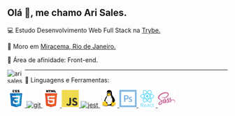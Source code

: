<h2 align="left">Olá 🤗, me chamo Ari Sales.</h2>
<p align="left">
 💻 Estudo Desenvolvimento Web Full Stack na <a href="https://www.betrybe.com/" target="_blank" rel="noreferrer">Trybe.</a>
</p>
<p align="left">
 📍 Moro em <a href="https://www.google.com/maps/place/Miracema,+State+of+Rio+de+Janeiro,+28460-000/@-21.419497,-42.1928372,14z/data=!3m1!4b1!4m5!3m4!1s0xbce1b5ec38a8a1:0x542c5b0775fe2572!8m2!3d-21.4164739!4d-42.2022675" target="_blank" rel="noreferrer">Miracema, Rio de Janeiro.</a>
</p>
<p align="left">
 🍫 Área de afinidade: Front-end.
</p>
<p>
 <a href="https://www.linkedin.com/in/arisalesneto/" target="blank"><img align="left" src="https://raw.githubusercontent.com/rahuldkjain/github-profile-readme-generator/master/src/images/icons/Social/linked-in-alt.svg" alt="arisalesneto" height="30" width="40" /></a>
</p>

<hr>

<p align="left">🧰 Linguagens e Ferramentas:</p>
<p align="left"> <a href="https://www.w3schools.com/css/" target="_blank" rel="noreferrer"> <img src="https://raw.githubusercontent.com/devicons/devicon/master/icons/css3/css3-original-wordmark.svg" alt="css3" width="40" height="40"/> </a> <a href="https://git-scm.com/" target="_blank" rel="noreferrer"> <img src="https://www.vectorlogo.zone/logos/git-scm/git-scm-icon.svg" alt="git" width="40" height="40"/> </a> <a href="https://www.w3.org/html/" target="_blank" rel="noreferrer"> <img src="https://raw.githubusercontent.com/devicons/devicon/master/icons/html5/html5-original-wordmark.svg" alt="html5" width="40" height="40"/> </a> <a href="https://developer.mozilla.org/en-US/docs/Web/JavaScript" target="_blank" rel="noreferrer"> <img src="https://raw.githubusercontent.com/devicons/devicon/master/icons/javascript/javascript-original.svg" alt="javascript" width="40" height="40"/> </a> <a href="https://jestjs.io" target="_blank" rel="noreferrer"> <img src="https://www.vectorlogo.zone/logos/jestjsio/jestjsio-icon.svg" alt="jest" width="40" height="40"/> </a> <a href="https://www.linux.org/" target="_blank" rel="noreferrer"> <img src="https://raw.githubusercontent.com/devicons/devicon/master/icons/linux/linux-original.svg" alt="linux" width="40" height="40"/> </a> <a href="https://www.photoshop.com/en" target="_blank" rel="noreferrer"> <img src="https://raw.githubusercontent.com/devicons/devicon/master/icons/photoshop/photoshop-line.svg" alt="photoshop" width="40" height="40"/> </a> <a href="https://reactjs.org/" target="_blank" rel="noreferrer"> <img src="https://raw.githubusercontent.com/devicons/devicon/master/icons/react/react-original-wordmark.svg" alt="react" width="40" height="40"/> </a> <a href="https://sass-lang.com" target="_blank" rel="noreferrer"> <img src="https://raw.githubusercontent.com/devicons/devicon/master/icons/sass/sass-original.svg" alt="sass" width="40" height="40"/> </a> </p>
